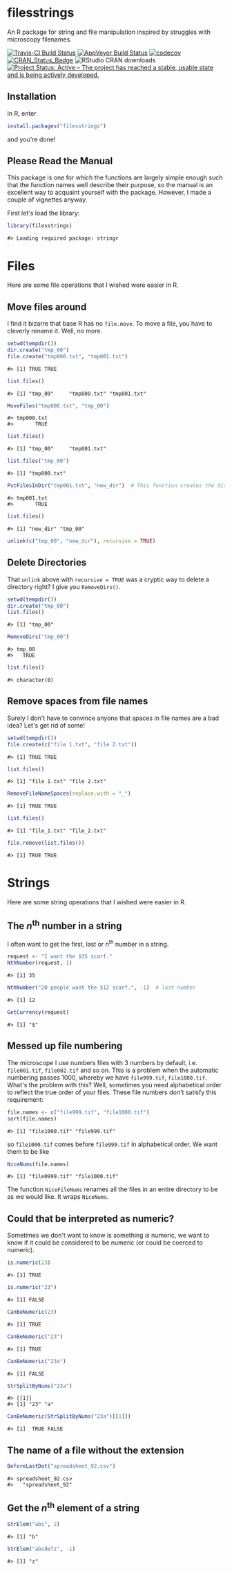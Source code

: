 filesstrings
================

An R package for string and file manipulation inspired by struggles with microscopy filenames.

[![Travis-CI Build Status](https://travis-ci.org/rorynolan/filesstrings.svg?branch=master)](https://travis-ci.org/rorynolan/filesstrings) [![AppVeyor Build Status](https://ci.appveyor.com/api/projects/status/github/rorynolan/filesstrings?branch=master&svg=true)](https://ci.appveyor.com/project/rorynolan/filesstrings) [![codecov](https://codecov.io/gh/rorynolan/filesstrings/branch/master/graph/badge.svg)](https://codecov.io/gh/rorynolan/filesstrings) [![CRAN\_Status\_Badge](http://www.r-pkg.org/badges/version/filesstrings)](https://cran.r-project.org/package=filesstrings) ![RStudio CRAN downloads](http://cranlogs.r-pkg.org/badges/grand-total/filesstrings) [![Project Status: Active – The project has reached a stable, usable state and is being actively developed.](http://www.repostatus.org/badges/latest/active.svg)](http://www.repostatus.org/#active)

Installation
------------

In R, enter

``` r
install.packages("filesstrings")
```

and you're done!

Please Read the Manual
----------------------

This package is one for which the functions are largely simple enough such that the function names well describe their purpose, so the manual is an excellent way to acquaint yourself with the package. However, I made a couple of vignettes anyway.

First let's load the library:

``` r
library(filesstrings)
```

    #> Loading required package: stringr

Files
=====

Here are some file operations that I wished were easier in R.

Move files around
-----------------

I find it bizarre that base R has no `file.move`. To move a file, you have to cleverly rename it. Well, no more.

``` r
setwd(tempdir())
dir.create("tmp_00")
file.create("tmp000.txt", "tmp001.txt")
```

    #> [1] TRUE TRUE

``` r
list.files()
```

    #> [1] "tmp_00"     "tmp000.txt" "tmp001.txt"

``` r
MoveFiles("tmp000.txt", "tmp_00")
```

    #> tmp000.txt 
    #>       TRUE

``` r
list.files()
```

    #> [1] "tmp_00"     "tmp001.txt"

``` r
list.files("tmp_00")
```

    #> [1] "tmp000.txt"

``` r
PutFilesInDir("tmp001.txt", "new_dir")  # This function creates the directory new_dir and then puts the files in the first argument in there
```

    #> tmp001.txt 
    #>       TRUE

``` r
list.files()
```

    #> [1] "new_dir" "tmp_00"

``` r
unlink(c("tmp_00", "new_dir"), recursive = TRUE)
```

Delete Directories
------------------

That `unlink` above with `recursive = TRUE` was a cryptic way to delete a directory right? I give you `RemoveDirs()`.

``` r
setwd(tempdir())
dir.create("tmp_00")
list.files()
```

    #> [1] "tmp_00"

``` r
RemoveDirs("tmp_00")
```

    #> tmp_00 
    #>   TRUE

``` r
list.files()
```

    #> character(0)

Remove spaces from file names
-----------------------------

Surely I don't have to convince anyone that spaces in file names are a bad idea? Let's get rid of some!

``` r
setwd(tempdir())
file.create(c("file 1.txt", "file 2.txt"))
```

    #> [1] TRUE TRUE

``` r
list.files()
```

    #> [1] "file 1.txt" "file 2.txt"

``` r
RemoveFileNameSpaces(replace.with = "_")
```

    #> [1] TRUE TRUE

``` r
list.files()
```

    #> [1] "file_1.txt" "file_2.txt"

``` r
file.remove(list.files())
```

    #> [1] TRUE TRUE

Strings
=======

Here are some string operations that I wished were easier in R.

The *n*<sup>th</sup> number in a string
---------------------------------------

I often want to get the first, last or *n*<sup>th</sup> number in a string.

``` r
request <- "I want the $35 scarf."
NthNumber(request, 1)
```

    #> [1] 35

``` r
NthNumber("20 people want the $12 scarf.", -1)  # last number
```

    #> [1] 12

``` r
GetCurrency(request)
```

    #> [1] "$"

Messed up file numbering
------------------------

The microscope I use numbers files with 3 numbers by default, i.e. `file001.tif`, `file002.tif` and so on. This is a problem when the automatic numbering passes 1000, whereby we have `file999.tif`, `file1000.tif`. What's the problem with this? Well, sometimes you need alphabetical order to reflect the true order of your files. These file numbers don't satisfy this requirement:

``` r
file.names <- c("file999.tif", "file1000.tif")
sort(file.names)
```

    #> [1] "file1000.tif" "file999.tif"

so `file1000.tif` comes before `file999.tif` in alphabetical order. We want them to be like

``` r
NiceNums(file.names)
```

    #> [1] "file0999.tif" "file1000.tif"

The function `NiceFileNums` renames all the files in an entire directory to be as we would like. It wraps `NiceNums`.

Could that be interpreted as numeric?
-------------------------------------

Sometimes we don't want to know is something *is* numeric, we want to know if it could be considered to be numeric (or could be coerced to numeric).

``` r
is.numeric(23)
```

    #> [1] TRUE

``` r
is.numeric("23")
```

    #> [1] FALSE

``` r
CanBeNumeric(23)
```

    #> [1] TRUE

``` r
CanBeNumeric("23")
```

    #> [1] TRUE

``` r
CanBeNumeric("23a")
```

    #> [1] FALSE

``` r
StrSplitByNums("23a")
```

    #> [[1]]
    #> [1] "23" "a"

``` r
CanBeNumeric(StrSplitByNums("23a")[[1]])
```

    #> [1]  TRUE FALSE

The name of a file without the extension
----------------------------------------

``` r
BeforeLastDot("spreadsheet_92.csv")
```

    #> spreadsheet_92.csv 
    #>   "spreadsheet_92"

Get the *n*<sup>th</sup> element of a string
--------------------------------------------

``` r
StrElem("abc", 2)
```

    #> [1] "b"

``` r
StrElem("abcdefz", -1)
```

    #> [1] "z"
